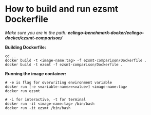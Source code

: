 # How to build and run ezsmt Dockerfile

_Make sure you are in the path: **eclingo-benchmark-docker/eclingo-docker/ezsmt-comparison/**_


**Building Dockerfile:**
```
cd ..
docker build -t <image-name:tag> -f ezsmt-comparison/Dockerfile .
docker build -t ezsmt -f ezsmt-comparison/Dockerfile .
```


**Running the image container:**
```
# -e is flag for overwriting environment variable
docker run [-e <variable-name>=<value>] <image-name:tag>
docker run ezsmt

# -i for interactive, -t for terminal
docker run -it <image-name:tag> /bin/bash
docker run -it ezsmt /bin/bash
```
